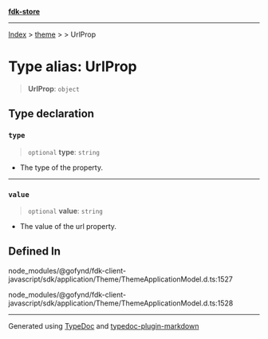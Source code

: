 [**fdk-store**](../../../README.md)
***

[Index](../../../API.md) > [theme](../../README.md) > [<internal>](../README.md) > UrlProp

# Type alias: UrlProp

> **UrlProp**: `object`

## Type declaration

### `type`

> `optional` **type**: `string`

- The type of the property.

***

### `value`

> `optional` **value**: `string`

- The value of the url property.

## Defined In

node\_modules/@gofynd/fdk-client-javascript/sdk/application/Theme/ThemeApplicationModel.d.ts:1527

node\_modules/@gofynd/fdk-client-javascript/sdk/application/Theme/ThemeApplicationModel.d.ts:1528

***
Generated using [TypeDoc](https://typedoc.org/) and [typedoc-plugin-markdown](https://www.npmjs.com/package/typedoc-plugin-markdown)
